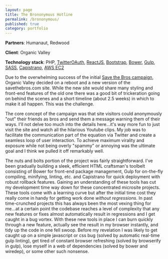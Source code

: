 ```yaml
---
layout: page
title: The Brononymous Hotline
permalink: /brononymous/
published: true
category: portfolio
---
```


**Partners**: Humanaut, Redwood

**Client**: Organic Valley

**Technology stack**: PHP, [TwitterOAuth](https://twitteroauth.com/), [ReactJS](http://facebook.github.io/react/), [Bootstrap](http://getbootstrap.com/), [Bower](http://bower.io/), [Gulp](http://gulpjs.com/), [SASS](http://sass-lang.com/), [Capistrano](http://capistranorb.com/), [AWS EC2](https://aws.amazon.com/ec2/)

Due to the overwhelming success of the initial [Save the Bros campaign](http://archive.savethebros.com), Organic Valley decided on a reboot and a new version of the savethebros.com site. While the new site would share many styling and front-end features of the old one there was a good bit of trickeration going on behind the scenes and a short timeline (about 2.5 weeks) in which to make it all happen. This was the challenge.

The core concept of the campaign was that site visitors could anonymously "out" their friends as bros and send them a message warning them of their ways. I'll not delve too much into the details here...it's way more fun to just visit the site and watch all the hilarious Youtube clips. My job was to facilitate the communication part of the equation via Twitter and create a seamless loop of user interaction. To achieve maximum virality and exposure while not being overly "spammy" or annoying was the ultimate goal and I think we pulled it off remarkably well.

The nuts and bolts portion of the project was fairly straightforward. I've been gradually building a sleek, efficient HTML craftsman's toolbelt consisting of Bower for front-end package management, Gulp for on-the-fly compiling, minifying, linting, etc. and Capistrano for quick deployment with robust rollback features. Gaining an understanding of these tools has cut my development time way down for these concentrated microsite projects. These tools come with a learning curve but after the initial time cost they really come in handy for getting work done *without regressions*. In past time-crunched projects this has always been the most vexing thing for me...at a certain point the codebase reaches a level of complexity that any new features or fixes almost automatically result in regressions and I get caught in a bug vortex. With these new tools in place I can burn quickly through a new feature, actually see the result in my browser instantly, and tidy up the code in one fell swoop. Before my revelation I was likely to get caught up on a simple javascript or css bug (solved by automatic real-time gulp linting), get tired of constant browser refreshing (solved by browserify in gulp), lose myself in a web of dependencies (solved by bower and wiredep), or some other such nonsense.

